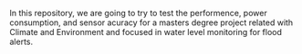 In this repository, we are going to try to test the performence, power consumption, and sensor acuracy for a masters degree project related with Climate and Environment and focused in water level monitoring for flood alerts. 